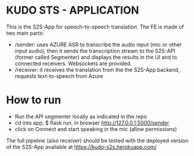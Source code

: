 # KUDO STS - APPLICATION

This is the S2S-App for speech-to-speech translation. The FE is made of two main parts:

- /sender: uses AZURE ASR to transcribe the audio input (mic or other input audio), then it sends the transcription stream to the S2S-API (former called Segmenter) and displays the results in the UI and to connected receivers. Websockets are provided. 
- /receiver: it receives the translation from the the S2S-App backend, requests text-to-speech from Azure


# How to run
- Run the API segmenter locally as indicated in the repo
- cd into app, $ flask run, in browser http://127.0.0.1:5000/sender 
- click on Connect and start speaking in the mic (allow permissions)

The full pipeline (also receiver) should be tested with the deployed version of the S2S-App available at https://kudo-s2s.herokuapp.com/ 
